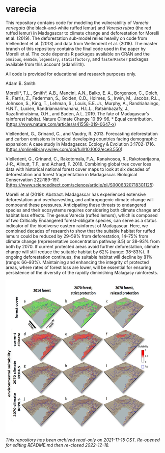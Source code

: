 # varecia

This repository contains code for modeling the vulnerability of *Varecia variegata* (the black-and-white ruffed lemur) and *Varecia rubra* (the red ruffed lemur) in Madagascar to climate change and deforestation for Morelli et al. (2019). The deforestation sub-model relies heavily on code from Viellendent et al. (2013) and data from Viellendent et al. (2018). The master branch of this repository contains the final code used in the paper by Morelli et al. The code depends R packages available on CRAN and the `omnibus`, `enmSdm`, `legendary`, `statisfactory`, and `fasterRaster` packages available from this account (adamlilith). 

All code is provided for educational and research purposes only.

Adam B. Smith

Morelli*, T.L., Smith*, A.B., Mancini, A.N., Balko, E. A., Borgenson, C., Dolch, R., Farris, Z., Federman, S., Golden, C.D., Holmes, S., Irwin, M., Jacobs, R.L., Johnson, S., King, T., Lehman, S., Louis, E.E. Jr., Murphy, A., Randriahaingo, H.N.T., Lucien, Randriannarimanana, H.L.L., Ratsimbazafy, J., Razafindratsima, O.H., and Baden, A.L. 2019. The fate of Madagascar’s rainforest habitat. Nature Climate Change 10:89-96. * Equal contribution. (https://www.nature.com/articles/s41558-019-0647-x)

Viellendent, G., Grinand, C., and Vaudry, R. 2013. Forecasting deforestation and carbon emissions in tropical developing countries facing demographic expansion: A case study in Madagascar. Ecology & Evolution 3:1702-1716. (https://onlinelibrary.wiley.com/doi/full/10.1002/ece3.550)

Vielledent, G., Grinand, C., Rakotomala, F.A., Ranaivosoa, R., Rakotoarijaona, J-R., Allnutt, T.F., and Achard, F. 2018. Combining global tree cover loss data with historical national forest cover maps to look at six decades of deforestation and forest fragmentation in Madagascar. Biological Conservation 222:189-197. (https://www.sciencedirect.com/science/article/pii/S0006320718301125)

Morelli et al (2019): Abstract. Madagascar has experienced extensive deforestation and overharvesting, and anthropogenic climate change will compound these pressures. Anticipating these threats to endangered species and their ecosystems requires considering both climate change and habitat loss effects. The genus Varecia (ruffed lemurs), which is composed of two Critically Endangered forest-obligate species, can serve as a status indicator of the biodiverse eastern rainforest of Madagascar. Here, we combined decades of research to show that the suitable habitat for ruffed lemurs could be reduced by 29–59% from deforestation, 14–75% from climate change (representative concentration pathway 8.5) or 38–93% from both by 2070. If current protected areas avoid further deforestation, climate change will still reduce the suitable habitat by 62% (range: 38–83%). If ongoing deforestation continues, the suitable habitat will decline by 81% (range: 66–93%). Maintaining and enhancing the integrity of protected areas, where rates of forest loss are lower, will be essential for ensuring persistence of the diversity of the rapidly diminishing Malagasy rainforests.

<img align="center" src="makira.jpg" height="500"/>  


*This repository has been archived read-only on 2021-11-15 CST.*
*Re-opened for editing README.md then re-closed 2022-12-18.*
